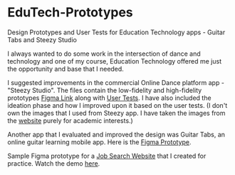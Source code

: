 # EduTech-Prototypes
Design Prototypes and User Tests for Education Technology apps - Guitar Tabs and Steezy Studio


I always wanted to do some work in the intersection of dance and technology and one of my course, Education Technology offered me just the opportunity and base that I needed.

I suggested improvements in the commercial Online Dance platform app - "Steezy Studio". The files contain the low-fidelity and high-fidelity prototypes [Figma Link](https://www.figma.com/file/QENT3CfRSdfyC0x7CfbVzI/IndividualProject?type=design&node-id=0-1&mode=design)  along with [User Tests](https://drive.google.com/drive/folders/1ChdktTWcDu85mFfRqADK0erUib5pj3lL?usp=drive_link). I have also included the ideation phase and how I improved upon it based on the user tests. 
(I don't own the images that I used from Steezy app. I have taken the images from the [website](https://www.steezy.co/) purely for academic interests.)

Another app that I evaluated and improved the design was Guitar Tabs, an online guitar learning mobile app. Here is the [Figma Prototype](https://www.figma.com/file/imyelefH70Bh5lv5niAdvS/Prototype?type=design&node-id=391%3A205&mode=design&t=2ZPCKRSSScivC25T-1). 

Sample Figma prototype for a [Job Search Website](https://www.figma.com/file/eGrUJ99XzdIgMBvTXK48Lj/Ed-Tech-Sample-Website?type=design&node-id=0%3A1&mode=design&t=2ZPCKRSSScivC25T-1) that I created for practice. Watch the demo [here](https://drive.google.com/file/d/1u_z7xitm_z0Z08KfIb7rTw1o9LSPBzaZ/view?usp=drive_link).


